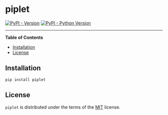 # piplet

[![PyPI - Version](https://img.shields.io/pypi/v/piplet.svg)](https://pypi.org/project/piplet)
[![PyPI - Python Version](https://img.shields.io/pypi/pyversions/piplet.svg)](https://pypi.org/project/piplet)

-----

**Table of Contents**

- [Installation](#installation)
- [License](#license)

## Installation

```console
pip install piplet
```

## License

`piplet` is distributed under the terms of the [MIT](https://spdx.org/licenses/MIT.html) license.
